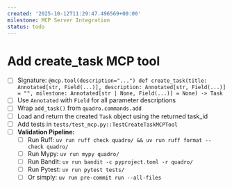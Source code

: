 ```yaml
---
created: '2025-10-12T11:29:47.496569+00:00'
milestone: MCP Server Integration
status: todo
---
```


# Add create_task MCP tool

- [ ] Signature: `@mcp.tool(description="...") def create_task(title: Annotated[str, Field(...)], description: Annotated[str, Field(...)] = "", milestone: Annotated[str | None, Field(...)] = None) -> Task`
- [ ] Use `Annotated` with `Field` for all parameter descriptions
- [ ] Wrap `add_task()` from `quadro.commands.add`
- [ ] Load and return the created `Task` object using the returned task_id
- [ ] Add tests in `tests/test_mcp.py::TestCreateTaskMCPTool`
- [ ] **Validation Pipeline:**
  - [ ] Run Ruff: `uv run ruff check quadro/ && uv run ruff format --check quadro/`
  - [ ] Run Mypy: `uv run mypy quadro/`
  - [ ] Run Bandit: `uv run bandit -c pyproject.toml -r quadro/`
  - [ ] Run Pytest: `uv run pytest tests/`
  - [ ] Or simply: `uv run pre-commit run --all-files`
